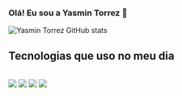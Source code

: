 ### Olá! Eu sou a Yasmin Torrez 👋

![Yasmin Torrez GitHub stats](https://github-readme-stats.vercel.app/api?username=yasmintorrez&show_icons=true&theme=radical)

## Tecnologias que uso no meu dia

<div style="display: inline_block"><br/>
<img  src="https://img.shields.io/badge/HTML5-E34F26?style=for-the-badge&logo=html5&logoColor=white"/>
<img  src="https://img.shields.io/badge/CSS3-1572B6?style=for-the-badge&logo=css3&logoColor=white"/>
<img  src="https://img.shields.io/badge/JavaScript-F7DF1E?style=for-the-badge&logo=javascript&logoColor=black"/>
<img src="https://img.shields.io/badge/Python-3776AB?style=for-the-badge&logo=python&logoColor=white"/>
</div>
